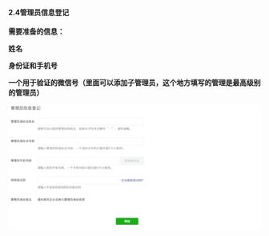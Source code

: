 #### 2.4管理员信息登记

**需要准备的信息：**

**姓名**

**身份证和手机号**

**一个用于验证的微信号（里面可以添加子管理员，这个地方填写的管理是最高级别的管理员）**

![图片](./image/6feb8257-d0e5-4d27-a43d-ca0de967ecf9.030.png)